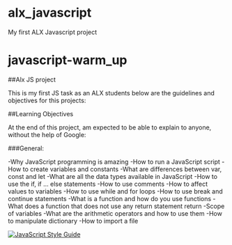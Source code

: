 # alx_javascript

My first ALX Javascript project

# javascript-warm_up

##Alx JS project

This is my first JS task as an ALX students below are the guidelines and objectives for this projects:

##Learning Objectives

At the end of this project, am  expected to be able to explain to anyone, without the help of Google:

###General:

-Why JavaScript programming is amazing
-How to run a JavaScript script
-How to create variables and constants
-What are differences between var, const and let
-What are all the data types available in JavaScript
-How to use the if, if ... else statements
-How to use comments
-How to affect values to variables
-How to use while and for loops
-How to use break and continue statements
-What is a function and how do you use functions
-What does a function that does not use any return statement return
-Scope of variables
-What are the arithmetic operators and how to use them
-How to manipulate dictionary
-How to import a file

[![JavaScript Style Guide](https://cdn.rawgit.com/standard/standard/master/badge.svg)](https://github.com/standard/standard)

